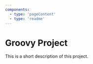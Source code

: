 ```yaml
---
components:
  - type: 'pageContent'
  - type: 'readme'
---
```


# Groovy Project

This is a short description of this project.